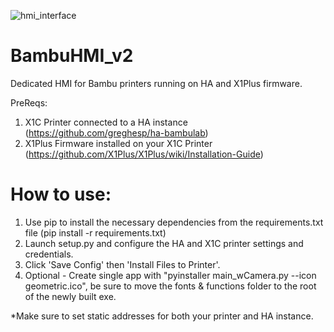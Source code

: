 ![hmi_interface](https://github.com/christophergault198/BambuHMI/assets/116657484/00042aee-bcd0-4a71-a7ce-912b3d272a31)
# BambuHMI_v2
 Dedicated HMI for Bambu printers running on HA and X1Plus firmware.


PreReqs:
1) X1C Printer connected to a HA instance (https://github.com/greghesp/ha-bambulab)
2) X1Plus Firmware installed on your X1C Printer (https://github.com/X1Plus/X1Plus/wiki/Installation-Guide)

# How to use:
1) Use pip to install the necessary dependencies from the requirements.txt file (pip install -r requirements.txt)
2) Launch setup.py and configure the HA and X1C printer settings and credentials.
3) Click 'Save Config' then 'Install Files to Printer'.
4) Optional - Create single app with "pyinstaller main_wCamera.py --icon geometric.ico", be sure to move the fonts & functions folder to the root of the newly built exe.

*Make sure to set static addresses for both your printer and HA instance.
